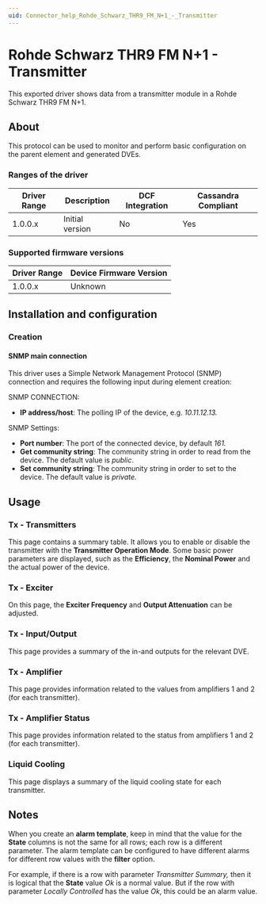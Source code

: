 ```yaml
---
uid: Connector_help_Rohde_Schwarz_THR9_FM_N+1_-_Transmitter
---
```


# Rohde Schwarz THR9 FM N+1 - Transmitter

This exported driver shows data from a transmitter module in a Rohde Schwarz THR9 FM N+1.

## About

This protocol can be used to monitor and perform basic configuration on the parent element and generated DVEs.

### Ranges of the driver

| **Driver Range** | **Description** | **DCF Integration** | **Cassandra Compliant** |
|------------------|-----------------|---------------------|-------------------------|
| 1.0.0.x          | Initial version | No                  | Yes                     |

### Supported firmware versions

| **Driver Range** | **Device Firmware Version** |
|------------------|-----------------------------|
| 1.0.0.x          | Unknown                     |

## Installation and configuration

### Creation

#### SNMP main connection

This driver uses a Simple Network Management Protocol (SNMP) connection and requires the following input during element creation:

SNMP CONNECTION:

- **IP address/host**: The polling IP of the device, e.g. *10.11.12.13.*

SNMP Settings:

- **Port number**: The port of the connected device, by default *161.*
- **Get community string**: The community string in order to read from the device. The default value is *public*.
- **Set community string**: The community string in order to set to the device. The default value is *private.*

## Usage

### Tx - Transmitters

This page contains a summary table. It allows you to enable or disable the transmitter with the **Transmitter Operation Mode**. Some basic power parameters are displayed, such as the **Efficiency**, the **Nominal Power** and the actual power of the device.

### Tx - Exciter

On this page, the **Exciter Frequency** and **Output Attenuation** can be adjusted.

### Tx - Input/Output

This page provides a summary of the in-and outputs for the relevant DVE.

### Tx - Amplifier

This page provides information related to the values from amplifiers 1 and 2 (for each transmitter).

### Tx - Amplifier Status

This page provides information related to the status from amplifiers 1 and 2 (for each transmitter).

### Liquid Cooling

This page displays a summary of the liquid cooling state for each transmitter.

## Notes

When you create an **alarm template**, keep in mind that the value for the **State** columns is not the same for all rows; each row is a different parameter. The alarm template can be configured to have different alarms for different row values with the **filter** option.

For example, if there is a row with parameter *Transmitter Summary,* then it is logical that the **State** value *Ok* is a normal value. But if the row with parameter *Locally Controlled* has the value *Ok*, this could be an alarm value.
